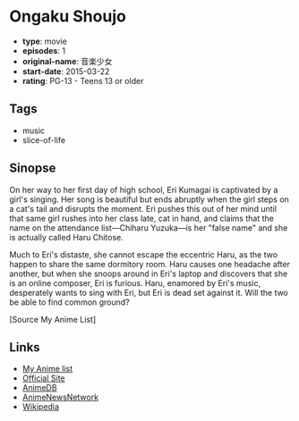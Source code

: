 # Ongaku Shoujo

-   **type**: movie
-   **episodes**: 1
-   **original-name**: 音楽少女
-   **start-date**: 2015-03-22
-   **rating**: PG-13 - Teens 13 or older

## Tags

-   music
-   slice-of-life

## Sinopse

On her way to her first day of high school, Eri Kumagai is captivated by a girl's singing. Her song is beautiful but ends abruptly when the girl steps on a cat's tail and disrupts the moment. Eri pushes this out of her mind until that same girl rushes into her class late, cat in hand, and claims that the name on the attendance list—Chiharu Yuzuka—is her "false name" and she is actually called Haru Chitose.

Much to Eri's distaste, she cannot escape the eccentric Haru, as the two happen to share the same dormitory room. Haru causes one headache after another, but when she snoops around in Eri's laptop and discovers that she is an online composer, Eri is furious. Haru, enamored by Eri's music, desperately wants to sing with Eri, but Eri is dead set against it. Will the two be able to find common ground?

[Source My Anime List]

## Links

-   [My Anime list](https://myanimelist.net/anime/29511/Ongaku_Shoujo)
-   [Official Site](http://animemirai.jp/ongakushoujo.html)
-   [AnimeDB](http://anidb.info/perl-bin/animedb.pl?show=anime&aid=11102)
-   [AnimeNewsNetwork](http://www.animenewsnetwork.com/encyclopedia/anime.php?id=16807)
-   [Wikipedia](http://en.wikipedia.org/wiki/Young_Animator_Training_Project#Anime_Mirai_2015)
